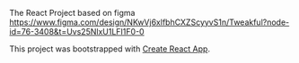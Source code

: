 The React Project based on figma https://www.figma.com/design/NKwVj6xlfbhCXZScyyvS1n/Tweakful?node-id=76-3408&t=Uvs25NlxU1LFI1F0-0

This project was bootstrapped with [Create React App](https://github.com/facebook/create-react-app).
